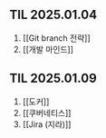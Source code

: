 ## TIL 2025.01.04
1. [[Git branch 전략]]
2. [[개발 마인드]]
## TIL 2025.01.09
1. [[도커]]
2. [[쿠버네티스]]
3. [[Jira (지라)]]



